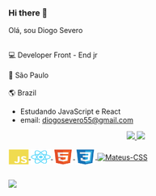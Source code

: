 ### Hi there 👋

Olá, sou Diogo Severo

<br>💻 Developer Front - End jr <br>
<br>🏡 São Paulo<br>
<br>🌎 Brazil<br>
- Estudando JavaScript e React
- email: diogosevero55@gmail.com


<div align="center">
  <a href="https://github.com/dihsp3">
  <img height="180em" src="https://github-readme-stats.vercel.app/api?username=dihsp3&show_icons=true&theme=dracula&include_all_commits=true&count_private=true"/>
  <img height="170em" src="https://github-readme-stats.vercel.app/api/top-langs/?username=dihsp3&layout=compact&langs_count=7&theme=dracula"/>
</div>


  <div style="display: inline_block"><br>
  <img align="center" alt="Mateus-Js" height="30" width="40" src="https://raw.githubusercontent.com/devicons/devicon/master/icons/javascript/javascript-plain.svg">
    <img align="center" alt="Mateus-React" height="30" width="40" src="https://raw.githubusercontent.com/devicons/devicon/master/icons/react/react-original.svg">
  <img align="center" alt="Mateus-HTML" height="30" width="40" src="https://raw.githubusercontent.com/devicons/devicon/master/icons/html5/html5-original.svg">
  <img align="center" alt="Mateus-CSS" height="30" width="40" src="https://raw.githubusercontent.com/devicons/devicon/master/icons/css3/css3-original.svg">
   <img align="center" alt="Mateus-CSS" height="30" width="40" src="https://cdn.jsdelivr.net/gh/devicons/devicon/icons/nodejs/nodejs-original.svg">
  
</div>
  
##
  
  <div> 
  
  <a href="https://www.linkedin.com/in/diogo-severo-87840a1ba/" target="_blank"><img src="https://img.shields.io/badge/-LinkedIn-%230077B5?style=for-the-badge&logo=linkedin&logoColor=white" target="_blank"></a> 
  
  
  
  
 

 
</div>

